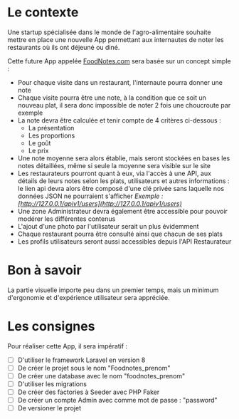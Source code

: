 # Le contexte

Une startup spécialisée dans le monde de l'agro-alimentaire souhaite mettre en place une nouvelle App permettant aux internautes de noter les restaurants où ils ont déjeuné ou diné.

Cette future App appelée [FoodNotes.com](http://foodnotes.com) sera basée sur un concept simple :

- Pour chaque visite dans un restaurant, l'internaute pourra donner une note
- Chaque visite pourra être une note, à la condition que ce soit un nouveau plat, il sera donc impossible de noter 2 fois une choucroute par exemple
- La note devra être calculée et tenir compte de 4 critères ci-dessous :
    - La présentation
    - Les proportions
    - Le goût
    - Le prix
- Une note moyenne sera alors établie, mais seront stockées en bases les notes détaillées, même si seule la moyenne sera visible sur le site
- Les restaurateurs pourront quant à eux, via l'accès à une API, aux détails de leurs notes selon les plats, utilisateurs et autres informations : le lien api devra alors être composé d'une clé privée sans laquelle nos données JSON ne pourraient s'afficher
*Exemple : [http://127.0.0.1/apiv1/users](http://127.0.0.1/apiv1/users)*
- Une zone Administrateur devra également être accessible pour pouvoir modérer les différentes contenus
- L'ajout d'une photo par l'utilisateur serait un plus évidemment
- Chaque restaurant pourra être consulté ainsi que chacun de ses plats
- Les profils utilisateurs seront aussi accessibles depuis l'API Restaurateur

# Bon à savoir

La partie visuelle importe peu dans un premier temps, mais un minimum d'ergonomie et d'expérience utilisateur sera appréciée.

# Les consignes

Pour réaliser cette App, il sera impératif :

- [ ]  D'utiliser le framework Laravel en version 8
- [ ]  De créer le projet sous le nom "Foodnotes_prenom"
- [ ]  De créer une database avec le nom "foodnotes_prenom"
- [ ]  D'utiliser les migrations
- [ ]  De créer des factories à Seeder avec PHP Faker
- [ ]  De créer un compte Admin avec comme mot de passe : "password"
- [ ]  De versioner le projet